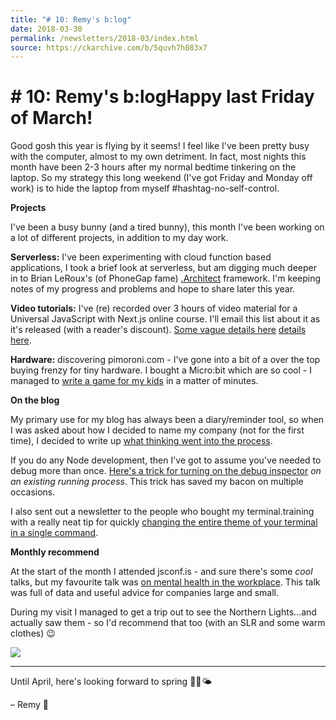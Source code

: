 ```yaml
---
title: "# 10: Remy's b:log"
date: 2018-03-30
permalink: /newsletters/2018-03/index.html
source: https://ckarchive.com/b/5quvh7h083x7
---
```


# # 10: Remy's b:logHappy last Friday of March!

Good gosh this year is flying by it seems! I feel like I've been pretty busy with the computer, almost to my own detriment. In fact, most nights this month have been 2-3 hours after my normal bedtime tinkering on the laptop. So my strategy this long weekend (I've got Friday and Monday off work) is to hide the laptop from myself #hashtag-no-self-control.

**Projects**  

I've been a busy bunny (and a tired bunny), this month I've been working on a lot of different projects, in addition to my day work.

**Serverless:** I've been experimenting with cloud function based applications, I took a brief look at serverless, but am digging much deeper in to Brian LeRoux's (of PhoneGap fame) [.Architect](https://arc.codes/) framework. I'm keeping notes of my progress and problems and hope to share later this year.

**Video tutorials:** I've (re) recorded over 3 hours of video material for a Universal JavaScript with Next.js online course. I'll email this list about it as it's released (with a reader's discount). [Some vague details here](https://app.convertkit.com/landing_pages/239554?v=7) [details here](https://app.convertkit.com/landing_pages/239554?v=7).

**Hardware:** discovering pimoroni.com - I've gone into a bit of a over the top buying frenzy for tiny hardware. I bought a Micro:bit which are so cool - I managed to [write a game for my kids](https://twitter.com/rem/status/972608006989983744) in a matter of minutes.  

**On the blog**  

My primary use for my blog has always been a diary/reminder tool, so when I was asked about how I decided to name my company (not for the first time), I decided to write up [what thinking went into the process](https://remysharp.com/2018/03/29/why-i-have-a-limited-company).

If you do any Node development, then I've got to assume you've needed to debug more than once. [Here's a trick for turning on the debug inspector](https://remysharp.com/2018/03/03/last-minute-node-debugging) _on an existing running process_. This trick has saved my bacon on multiple occasions.

I also sent out a newsletter to the people who bought my terminal.training with a really neat tip for quickly [changing the entire theme of your terminal in a single command](https://ckarchive.com/b/5quvh7h08vnv).

**Monthly recommend**  

At the start of the month I attended jsconf.is - and sure there's some _cool_ talks, but my favourite talk was [on mental health in the workplace](https://youtu.be/4P_kJGmJGyw?t=3h52m14s). This talk was full of data and useful advice for companies large and small.

During my visit I managed to get a trip out to see the Northern Lights…and actually saw them - so I'd recommend that too (with an SLR and some warm clothes) 😉

![](https://convertkit.s3.amazonaws.com/assets/pictures/40116/1175158/content_lights.jpg)  

* * *

Until April, here's looking forward to spring 🐇🌼🌤

– Remy 👋

